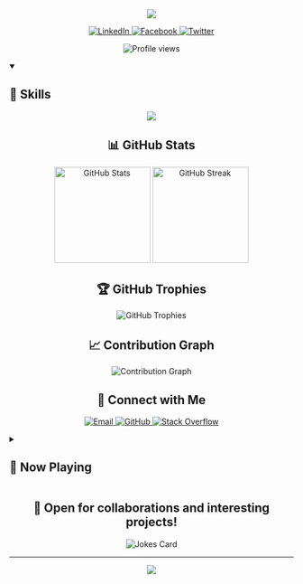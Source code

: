 <div align="center">
  <img src="https://readme-typing-svg.herokuapp.com/?lines=Welcome+to+Bùi+Hải+Giáp's+Profile!;Full-stack+Developer;Open+Source+Enthusiast;Always+Learning&center=true&width=380&height=45">
</div>

<p align="center">
  <a href="https://linkedin.com/in/your-profile">
    <img src="https://img.shields.io/badge/LinkedIn-0077B5?style=for-the-badge&logo=linkedin&logoColor=white" alt="LinkedIn">
  </a>
  <a href="https://facebook.com/your-profile">
    <img src="https://img.shields.io/badge/Facebook-1877F2?style=for-the-badge&logo=facebook&logoColor=white" alt="Facebook">
  </a>
  <a href="https://twitter.com/your-profile">
    <img src="https://img.shields.io/badge/Twitter-1DA1F2?style=for-the-badge&logo=twitter&logoColor=white" alt="Twitter">
  </a>
</p>

<p align="center">
  <img src="https://komarev.com/ghpvc/?username=buihaigiap&label=Profile%20views&color=0e75b6&style=flat" alt="Profile views">
</p>

<details open>
  <summary><h2>🚀 Skills</h2></summary>
  <p align="center">
    <img src="https://skillicons.dev/icons?i=react,js,ts,html,css,java,nodejs,express,mongodb,git" />
  </p>
</details>

<h2 align="center">📊 GitHub Stats</h2>

<p align="center">
  <img src="https://github-readme-stats.vercel.app/api?username=buihaigiap&show_icons=true&theme=radical" alt="GitHub Stats" height="170">
  <img src="https://github-readme-streak-stats.herokuapp.com/?user=buihaigiap&theme=radical" alt="GitHub Streak" height="170">
</p>

<h2 align="center">🏆 GitHub Trophies</h2>

<p align="center">
  <img src="https://github-profile-trophy.vercel.app/?username=buihaigiap&theme=darkhub&column=4&margin-w=15&margin-h=15" alt="GitHub Trophies">
</p>

<h2 align="center">📈 Contribution Graph</h2>

<p align="center">
  <img src="https://github-readme-activity-graph.vercel.app/graph?username=buihaigiap&theme=react-dark" alt="Contribution Graph">
</p>

<h2 align="center">🤝 Connect with Me</h2>

<p align="center">
  <a href="mailto:your.email@example.com">
    <img src="https://img.shields.io/badge/Email-D14836?style=for-the-badge&logo=gmail&logoColor=white" alt="Email">
  </a>
  <a href="https://github.com/buihaigiap">
    <img src="https://img.shields.io/badge/GitHub-100000?style=for-the-badge&logo=github&logoColor=white" alt="GitHub">
  </a>
  <a href="https://stackoverflow.com/users/your-id">
    <img src="https://img.shields.io/badge/Stack_Overflow-FE7A16?style=for-the-badge&logo=stack-overflow&logoColor=white" alt="Stack Overflow">
  </a>
</p>

<details>
  <summary><h2>🎵 Now Playing</h2></summary>
  <p align="center">
    <img src="https://spotify-github-profile.vercel.app/api/view?uid=your-spotify-id&cover_image=true&theme=novatorem" alt="Spotify Now Playing">
  </p>
</details>

<h2 align="center">💼 Open for collaborations and interesting projects!</h2>

<div align="center">
  <img src="https://readme-jokes.vercel.app/api" alt="Jokes Card">
</div>

---

<p align="center">
  <img src="https://capsule-render.vercel.app/api?type=waving&color=gradient&height=100&section=footer" />
</p>
